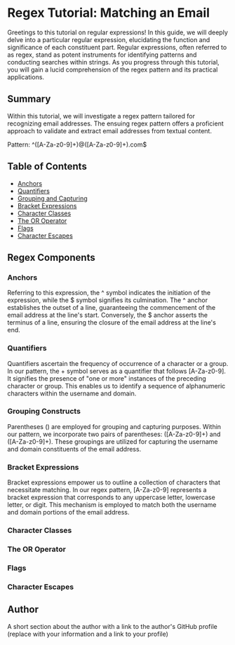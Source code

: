 # Regex Tutorial: Matching an Email

Greetings to this tutorial on regular expressions! In this guide, we will deeply delve into a particular regular expression, elucidating the function and significance of each constituent part. Regular expressions, often referred to as regex, stand as potent instruments for identifying patterns and conducting searches within strings. As you progress through this tutorial, you will gain a lucid comprehension of the regex pattern and its practical applications.

## Summary

Within this tutorial, we will investigate a regex pattern tailored for recognizing email addresses. The ensuing regex pattern offers a proficient approach to validate and extract email addresses from textual content.

Pattern: ^([A-Za-z0-9]+)@([A-Za-z0-9]+).com$

## Table of Contents

- [Anchors](#anchors)
- [Quantifiers](#quantifiers)
- [Grouping and Capturing](#grouping-and-capturing)
- [Bracket Expressions](#bracket-expressions)
- [Character Classes](#character-classes)
- [The OR Operator](#the-or-operator)
- [Flags](#flags)
- [Character Escapes](#character-escapes)

## Regex Components

### Anchors

Referring to this expression, the ^ symbol indicates the initiation of the expression, while the $ symbol signifies its culmination. The ^ anchor establishes the outset of a line, guaranteeing the commencement of the email address at the line's start. Conversely, the $ anchor asserts the terminus of a line, ensuring the closure of the email address at the line's end.

### Quantifiers

Quantifiers ascertain the frequency of occurrence of a character or a group. In our pattern, the + symbol serves as a quantifier that follows [A-Za-z0-9]. It signifies the presence of "one or more" instances of the preceding character or group. This enables us to identify a sequence of alphanumeric characters within the username and domain.

### Grouping Constructs

Parentheses () are employed for grouping and capturing purposes. Within our pattern, we incorporate two pairs of parentheses: ([A-Za-z0-9]+) and ([A-Za-z0-9]+). These groupings are utilized for capturing the username and domain constituents of the email address.

### Bracket Expressions

Bracket expressions empower us to outline a collection of characters that necessitate matching. In our regex pattern, [A-Za-z0-9] represents a bracket expression that corresponds to any uppercase letter, lowercase letter, or digit. This mechanism is employed to match both the username and domain portions of the email address.

### Character Classes

### The OR Operator

### Flags

### Character Escapes

## Author

A short section about the author with a link to the author's GitHub profile (replace with your information and a link to your profile)
